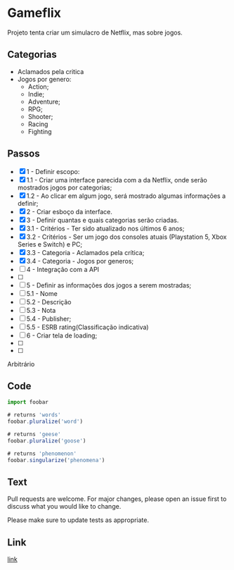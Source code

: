 # Gameflix

Projeto tenta criar um simulacro de Netflix, mas sobre jogos.

## Categorias
- Aclamados pela critica
- Jogos por genero:
    - Action;
    - Indie;
    - Adventure;
    - RPG;
    - Shooter;
    - Racing
    - Fighting

## Passos

- [X] 1 - Definir escopo:
- [X] 1.1 - Criar uma interface parecida com a da Netflix, onde serão mostrados jogos por categorias;
- [X] 1.2 - Ao clicar em algum jogo, será mostrado algumas informações a definir;
- [X] 2 - Criar esboço da interface.
- [X] 3 - Definir quantas e quais categorias serão criadas.
- [X] 3.1 - Critérios - Ter sido atualizado nos últimos 6 anos;
- [X] 3.2 - Critérios - Ser um jogo dos consoles atuais (Playstation 5, Xbox Series e Switch) e PC;
- [X] 3.3 - Categoria - Aclamados pela crítica;
- [X] 3.4 - Categoria - Jogos por generos;
- [ ] 4 - Integração com a API
- [ ] 
- [ ] 5 - Definir as informações dos jogos a serem mostradas;
- [ ] 5.1 - Nome
- [ ] 5.2 - Descrição
- [ ] 5.3 - Nota
- [ ] 5.4 - Publisher;
- [ ] 5.5 - ESRB rating(Classificação indicativa)
- [ ] 6 - Criar tela de loading;
- [ ] 
- [ ] 


Arbitrário
## Code

```javascript
import foobar

# returns 'words'
foobar.pluralize('word')

# returns 'geese'
foobar.pluralize('goose')

# returns 'phenomenon'
foobar.singularize('phenomena')
```

## Text
Pull requests are welcome. For major changes, please open an issue first to discuss what you would like to change.

Please make sure to update tests as appropriate.

## Link
[link](https://choosealicense.com/licenses/mit/)